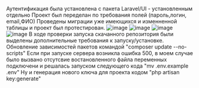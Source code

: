 Аутентификация была установлена с пакета Laravel/UI - установленным отдельно
Проект был переделан по требования полей (пароль,логин, email,ФИО)
Проведены миграции уже имеющихся и изменненной таблицы и проект был протестирован.
![image](https://user-images.githubusercontent.com/49536834/113519582-d750e200-9595-11eb-9273-bbe85ae90d69.png)
![image](https://user-images.githubusercontent.com/49536834/113519606-fb142800-9595-11eb-933c-3b0deb54dd6f.png)
![image](https://user-images.githubusercontent.com/49536834/113519621-14b56f80-9596-11eb-8074-cf9da4ce4ef5.png)
![image](https://user-images.githubusercontent.com/49536834/113519656-4595a480-9596-11eb-8888-3116c98727b3.png)
В ходе проверки запуска скачанного репозитория были выделены дополнительные требования к запуску/установке.
Обновление зависимостей пакетов командой "composer update --no-scripts"
Если при запуске сервера возникла ошибка 500, в моем случае было вызвано отсутсвие востановленного файла переменных подключени и решалась запуском следующего кода "mv .env.example .env"
Ну и генерация нового ключа для проекта кодом "php artisan key:generate"
